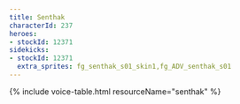 ```yaml
---
title: Senthak
characterId: 237
heroes:
- stockId: 12371
sidekicks:
- stockId: 12371
  extra_sprites: fg_senthak_s01_skin1,fg_ADV_senthak_s01
---
```


{% include voice-table.html resourceName="senthak"
%}

